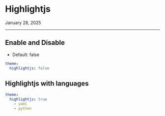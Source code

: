 # Highlightjs

January 28, 2025

---

## Enable and Disable

- Default: false

```yml
theme:
  highlightjs: false
```

## Highlightjs with languages

```yml
theme:
  highlightjs: true
    - yaml
    - python
```

